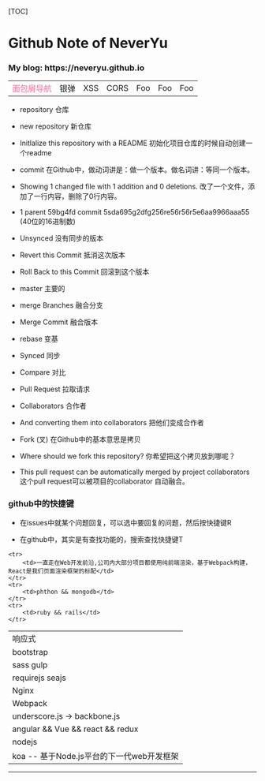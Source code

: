 [TOC]
# Github Note of NeverYu
<h3>My blog: https://neveryu.github.io</h3>

<table>
    <tr>
        <td style="color:#f69;" onmouseover="this.style.cssText='color:#f69;background-color:#ccc;cursor:pointer;'" onmouseout="this.style.cssText='color:#000;'" onclick="alert('s');">面包屑导航</td>
        <td onmouseover="this.style.cssText='color:#f69;background-color:#ccc;'" onmouseout="this.style.cssText='color:#333'">银弹</td>
        <td onmouseover="this.style.cssText='color:#f69;background-color:#ccc;'" onmouseout="this.style.cssText='color:#333'">XSS</td>
        <td onmouseover="this.style.cssText='color:#f69;background-color:#ccc;'" onmouseout="this.style.cssText='color:#333'">CORS</td>
        <td onmouseover="this.style.cssText='color:#f69;background-color:#ccc;'" onmouseout="this.style.cssText='color:#333'">Foo</td>
        <td onmouseover="this.style.cssText='color:#f69;background-color:#ccc;'" onmouseout="this.style.cssText='color:#333'">Foo</td>
        <td onmouseover="this.style.cssText='color:#f69;background-color:#ccc;'" onmouseout="this.style.cssText='color:#333'">Foo</td>
    </tr>
</table>

- repository  仓库

- new repository  新仓库
 
- Initlalize this repository with a README   初始化项目仓库的时候自动创建一个readme
 
- commit    在Github中，做动词讲是：做一个版本。做名词讲：等同一个版本。

- Showing 1 changed file with 1 addition and 0 deletions. 改了一个文件，添加了一行内容，删除了0行内容。

- 1 parent 59bg4fd commit 5sda695g2dfg256re56r56r5e6aa9966aaa55 (40位的16进制数)

- Unsynced   没有同步的版本

- Revert this Commit   抵消这次版本

- Roll Back to this Commit    回滚到这个版本

- master    主要的

- merge Branches    融合分支

- Merge Commit   融合版本

- rebase   变基

- Synced   同步

- Compare  对比

- Pull Request   拉取请求

- Collaborators   合作者

- And converting them into collaborators    把他们变成合作者

- Fork  (叉)  在Github中的基本意思是拷贝

- Where should we fork this repository? 你希望把这个拷贝放到哪呢？

- This pull request can be automatically merged by project collaborators  这个pull request可以被项目的collaborator 自动融合。


### github中的快捷键
- 在issues中就某个问题回复，可以选中要回复的问题，然后按快捷键R

- 在github中，其实是有查找功能的，搜索查找快捷键T


<table>
    <tr>
        <td>响应式</td>
    </tr>
    <tr>
        <td>bootstrap</td>
    </tr>
    <tr>
        <td>sass gulp</td>
    </tr>
    <tr>
        <td>requirejs  seajs</td>
    </tr>
    <tr>
        <td>Nginx</td>
    </tr>
    <tr>
        <td>Webpack</td>
    </tr>
    <tr>
        <td>underscore.js -> backbone.js</td>
    </tr>
    <tr>
        <td>angular && Vue && react && redux</td>
    </tr>
    <tr>
        <td>nodejs</td>
    </tr>
    <tr>
        <td>koa -- 基于Node.js平台的下一代web开发框架</td>
    </tr>
    
    <tr>
        <td>一直走在Web开发前沿,公司内大部分项目都使用纯前端渲染，基于Webpack构建，React是我们页面渲染框架的标配</td>
    </tr>
    <tr>
        <td>phthon && mongodb</td>
    </tr>
    <tr>
        <td>ruby && rails</td>
    </tr>
</table>

---